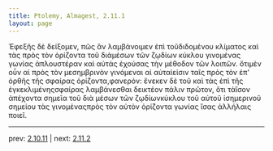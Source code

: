 ```yaml
---
title: Ptolemy, Almagest, 2.11.1
layout: page
---
```


Ἐφεξῆς δὲ δείξομεν, πῶς ἂν λαμβάνοιμεν ἐπὶ τοῦδιδομένου κλίματος καὶ τὰς πρὸς τὸν ὁρίζοντα τοῦ διὰμέσων τῶν ζῳδίων κύκλου γινομένας γωνίας ἁπλουστέραν καὶ αὐτὰς ἐχούσας τὴν μέθοδον τῶν λοιπῶν. ὅτιμὲν οὖν αἱ πρὸς τὸν μεσημβρινὸν γινόμεναι αἱ αὐταίεἰσιν ταῖς πρὸς τὸν ἐπ' ὀρθῆς τῆς σφαίρας ὁρίζοντα,φανερόν: ἕνεκεν δὲ τοῦ καὶ τὰς ἐπὶ τῆς ἐγκεκλιμένηςσφαίρας λαμβάνεσθαι δεικτέον πάλιν πρῶτον, ὅτι τὰἴσον ἀπέχοντα σημεῖα τοῦ διὰ μέσων τῶν ζῳδίωνκύκλου τοῦ αὐτοῦ ἰσημερινοῦ σημείου τὰς γινομέναςπρὸς τὸν αὐτὸν ὁρίζοντα γωνίας ἴσας ἀλλήλαις ποιεῖ.

---

prev: [2.10.11](../2.10.11/) | next: [2.11.2](../2.11.2/)

